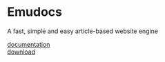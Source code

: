# Emudocs
A fast, simple and easy article-based website engine

[documentation](https://aworldc.github.io/emudocs/)<br>
[download](https://aworldc.github.io/plup/?title=Placeholder&text=Download%20link%20not%20implimented%20yet%20i%27m%20so%20lazy)
